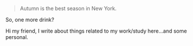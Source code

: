 > Autumn is the best season in New York.

So, one more drink?

Hi my friend, I write about things related to my work/study here...and some personal.
